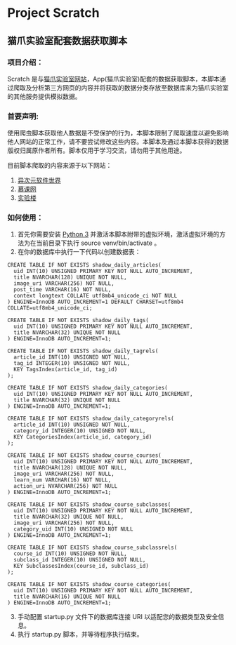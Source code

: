 # Project Scratch

## 猫爪实验室配套数据获取脚本

### 项目介绍：

Scratch 是与[猫爪实验室网站](Https://AngelMsger.Com)，App(猫爪实验室)配套的数据获取脚本，本脚本通过爬取及分析第三方网页的内容并将获取的数据分类存放至数据库来为猫爪实验室的其他服务提供模拟数据。

### 首要声明:

使用爬虫脚本获取他人数据是不受保护的行为，本脚本限制了爬取速度以避免影响他人网站的正常工作，请不要尝试修改这些内容。本脚本及通过本脚本获得的数据版权归属原作者所有。脚本仅用于学习交流，请勿用于其他用途。

目前脚本爬取的内容来源于以下网站：

1. [异次元软件世界](http://www.iplaysoft.com/)
2. [慕课网](http://www.imooc.com/)
3. [实验楼](https://www.shiyanlou.com/)

### 如何使用：

1. 首先你需要安装 [Python 3](https://www.python.org/) 并激活本脚本附带的虚拟环境，激活虚拟环境的方法为在当前目录下执行 source venv/bin/activate 。
2. 在你的数据库中执行一下代码以创建数据表：

```
CREATE TABLE IF NOT EXISTS shadow_daily_articles(
  uid INT(10) UNSIGNED PRIMARY KEY NOT NULL AUTO_INCREMENT,
  title NVARCHAR(128) UNIQUE NOT NULL,
  image_uri VARCHAR(256) NOT NULL,
  post_time VARCHAR(16) NOT NULL,
  context longtext COLLATE utf8mb4_unicode_ci NOT NULL
) ENGINE=InnoDB AUTO_INCREMENT=1 DEFAULT CHARSET=utf8mb4 COLLATE=utf8mb4_unicode_ci;

CREATE TABLE IF NOT EXISTS shadow_daily_tags(
  uid INT(10) UNSIGNED PRIMARY KEY NOT NULL AUTO_INCREMENT,
  title NVARCHAR(32) UNIQUE NOT NULL
) ENGINE=InnoDB AUTO_INCREMENT=1;

CREATE TABLE IF NOT EXISTS shadow_daily_tagrels(
  article_id INT(10) UNSIGNED NOT NULL,
  tag_id INTEGER(10) UNSIGNED NOT NULL,
  KEY TagsIndex(article_id, tag_id)
);

CREATE TABLE IF NOT EXISTS shadow_daily_categories(
  uid INT(10) UNSIGNED PRIMARY KEY NOT NULL AUTO_INCREMENT,
  title NVARCHAR(32) UNIQUE NOT NULL
) ENGINE=InnoDB AUTO_INCREMENT=1;

CREATE TABLE IF NOT EXISTS shadow_daily_categoryrels(
  article_id INT(10) UNSIGNED NOT NULL,
  category_id INTEGER(10) UNSIGNED NOT NULL,
  KEY CategoriesIndex(article_id, category_id)
);
```

```
CREATE TABLE IF NOT EXISTS shadow_course_courses(
  uid INT(10) UNSIGNED PRIMARY KEY NOT NULL AUTO_INCREMENT,
  title NVARCHAR(128) UNIQUE NOT NULL,
  image_uri VARCHAR(256) NOT NULL,
  learn_num VARCHAR(16) NOT NULL,
  action_uri NVARCHAR(256) NOT NULL
) ENGINE=InnoDB AUTO_INCREMENT=1;

CREATE TABLE IF NOT EXISTS shadow_course_subclasses(
  uid INT(10) UNSIGNED PRIMARY KEY NOT NULL AUTO_INCREMENT,
  title NVARCHAR(32) UNIQUE NOT NULL,
  image_uri VARCHAR(256) NOT NULL,
  category_uid INT(10) UNSIGNED NOT NULL
) ENGINE=InnoDB AUTO_INCREMENT=1;

CREATE TABLE IF NOT EXISTS shadow_course_subclassrels(
  course_id INT(10) UNSIGNED NOT NULL,
  subclass_id INTEGER(10) UNSIGNED NOT NULL,
  KEY SubclassesIndex(course_id, subclass_id)
);

CREATE TABLE IF NOT EXISTS shadow_course_categories(
  uid INT(10) UNSIGNED PRIMARY KEY NOT NULL AUTO_INCREMENT,
  title NVARCHAR(16) UNIQUE NOT NULL
) ENGINE=InnoDB AUTO_INCREMENT=1;
```

3. 手动配置 startup.py 文件下的数据库连接 URI 以适配您的数据类型及安全信息。
4. 执行 startup.py 脚本，并等待程序执行结束。

